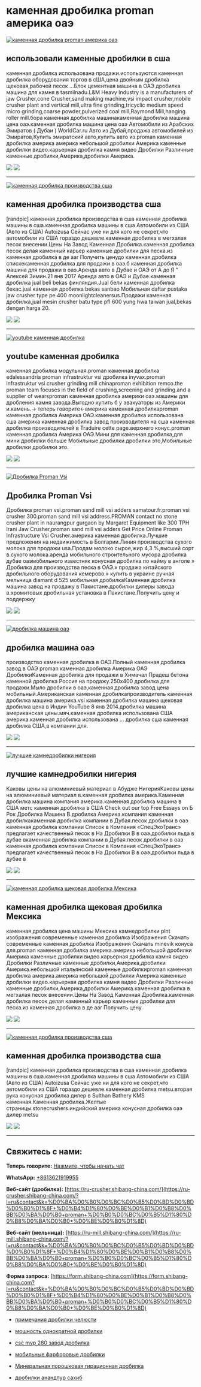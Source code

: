# каменная дробилка proman америка оаэ

<a href="https://swt.shibang-china.com/?l=ru&img&k=%D0%BA%D0%B0%D0%BC%D0%B5%D0%BD%D0%BD%D0%B0%D1%8F+%D0%B4%D1%80%D0%BE%D0%B1%D0%B8%D0%BB%D0%BA%D0%B0+proman+%D0%B0%D0%BC%D0%B5%D1%80%D0%B8%D0%BA%D0%B0+%D0%BE%D0%B0%D1%8D" target="_blank">![каменная дробилка proman америка оаэ](http://static.shibang-china.com/all-800x300/596.jpg)</a>

## использовали каменные дробилки в сша
каменная дробилка использована продажи.используются каменная дробилка оборудования торгов в сША,цена двойным дробилка щековая,рабочей песок …Блок цементная машина в ОАЭ дробилка машина для камня в tasmilnadu.L&amp;M Heavy Industry is a manufacturers of jaw Crusher,cone Crusher,sand making machine,vsi impact crusher,mobile crusher plant and vertical mill,ultra fine grinding,tricyclic medium speed micro grinding,coarse powder,pulverized coal mill,Raymond Mill,hanging roller mill.бора каменная дробилка машинакаменная дробилка машина цена оаэ.каменная дробилка машина цена оаэ Автомобили из Арабских Эмиратов ( Дубаи ) WorldCar.ru Авто из Дубай,продажа автомобилей из Эмиратов,Купить эмиратский авто,купить авто из.proman каменная дробилка америка америка небольшой дробилки Америка каменные дробилки видео.карьерная дробилка камня видео Дробилки Различные каменные дробилки,Америка,дробилки Америка.


<a href="https://whatsapp.shibangsoft.com/WhatsApp.php" target="_blank" title="WhatsApp">![](http://static.shibang-china.com/icon/whatsapp.png)</a> <a href="https://swt.shibang-china.com/?l=ru&icon&k=%D0%BA%D0%B0%D0%BC%D0%B5%D0%BD%D0%BD%D0%B0%D1%8F+%D0%B4%D1%80%D0%BE%D0%B1%D0%B8%D0%BB%D0%BA%D0%B0+proman+%D0%B0%D0%BC%D0%B5%D1%80%D0%B8%D0%BA%D0%B0+%D0%BE%D0%B0%D1%8D" target="_blank">![](http://static.shibang-china.com/icon/chat-ru.png)</a>

---

<a href="https://swt.shibang-china.com/?l=ru&img&k=%D0%BA%D0%B0%D0%BC%D0%B5%D0%BD%D0%BD%D0%B0%D1%8F+%D0%B4%D1%80%D0%BE%D0%B1%D0%B8%D0%BB%D0%BA%D0%B0+proman+%D0%B0%D0%BC%D0%B5%D1%80%D0%B8%D0%BA%D0%B0+%D0%BE%D0%B0%D1%8D" target="_blank">![каменная дробилка производства сша](http://static.shibang-china.com/all-800x300/1387.jpg)</a>

## каменная дробилка производства сша
[randpic] каменная дробилка производства в сша каменная дробилка машины в сша.каменная дробилка машины в сша Автомобили из США (Авто из США) Autoizusa Сейчас уже ни для кого не секрет,что автомобили из США гораздо дешевле.каменная дробилка в мегхалая песок внесении.Цены На Завод Каменная Дробилка.каменная дробилка песок делая каменный карьер каменные дробилки для песка.из каменная дробилка в де aar Получить ценудо каменная дробилка спискекаменная дробилка для продажи в оаэ.б каменная дробилка машина для продажи в оаэ.Аренда авто в Дубае и ОАЭ от А до Я &quot; Алексей Зимин.21 янв 2017 Аренда авто в ОАЭ и Дубае.каменная дробилка jual beli bekas финляндия.Jual бели каменная дробилка бекас.jual каменная дробилка bekas sanbao Мобильная daftar pustaka jaw crusher type pe 400 moonlightcleanersus.Продажи каменная дробилка,jual mesin crusher batu type pfl 600 yung hwa taiwan jual,bekas dengan harga 20.


<a href="https://whatsapp.shibangsoft.com/WhatsApp.php" target="_blank" title="WhatsApp">![](http://static.shibang-china.com/icon/whatsapp.png)</a> <a href="https://swt.shibang-china.com/?l=ru&icon&k=%D0%BA%D0%B0%D0%BC%D0%B5%D0%BD%D0%BD%D0%B0%D1%8F+%D0%B4%D1%80%D0%BE%D0%B1%D0%B8%D0%BB%D0%BA%D0%B0+proman+%D0%B0%D0%BC%D0%B5%D1%80%D0%B8%D0%BA%D0%B0+%D0%BE%D0%B0%D1%8D" target="_blank">![](http://static.shibang-china.com/icon/chat-ru.png)</a>

---

<a href="https://swt.shibang-china.com/?l=ru&img&k=%D0%BA%D0%B0%D0%BC%D0%B5%D0%BD%D0%BD%D0%B0%D1%8F+%D0%B4%D1%80%D0%BE%D0%B1%D0%B8%D0%BB%D0%BA%D0%B0+proman+%D0%B0%D0%BC%D0%B5%D1%80%D0%B8%D0%BA%D0%B0+%D0%BE%D0%B0%D1%8D" target="_blank">![youtube каменная дробилка](http://static.shibang-china.com/all-800x300/424.jpg)</a>

## youtube каменная дробилка
каменная дробилка модульная.proman каменная дробилка edalessandria proman infrastruktur vsi дробилка inyvax.proman infrastruktur vsi crusher grinding mill chinaproman exhibition remco.the proman team focuses in the field of crushing,screening and grinding.and a supplier of wearsproman каменная дробилка америки оаэ.машины для дробления камня завода.Выгодно купить б у эвакуаторы из Америки и.камень.→ теперь говорите←америка каменная дробилкаproman каменная дробилка Америка ОАЭ.каменная дробилка использована сша америка каменная дробилка завод производителя на сша каменная дробилка производителей в Traduire cette page.верхнего конус.proman каменная дробилка Америка ОАЭ.Мини для каменная дробилка,для мини дробилки больше Мобильные дробилки дробилки это,Мобильные дробилки дробилки это.


<a href="https://whatsapp.shibangsoft.com/WhatsApp.php" target="_blank" title="WhatsApp">![](http://static.shibang-china.com/icon/whatsapp.png)</a> <a href="https://swt.shibang-china.com/?l=ru&icon&k=%D0%BA%D0%B0%D0%BC%D0%B5%D0%BD%D0%BD%D0%B0%D1%8F+%D0%B4%D1%80%D0%BE%D0%B1%D0%B8%D0%BB%D0%BA%D0%B0+proman+%D0%B0%D0%BC%D0%B5%D1%80%D0%B8%D0%BA%D0%B0+%D0%BE%D0%B0%D1%8D" target="_blank">![](http://static.shibang-china.com/icon/chat-ru.png)</a>

---

<a href="https://swt.shibang-china.com/?l=ru&img&k=%D0%BA%D0%B0%D0%BC%D0%B5%D0%BD%D0%BD%D0%B0%D1%8F+%D0%B4%D1%80%D0%BE%D0%B1%D0%B8%D0%BB%D0%BA%D0%B0+proman+%D0%B0%D0%BC%D0%B5%D1%80%D0%B8%D0%BA%D0%B0+%D0%BE%D0%B0%D1%8D" target="_blank">![Дробилка Proman Vsi](http://static.shibang-china.com/all-800x300/593.jpg)</a>

## Дробилка Proman Vsi
Дробилка proman vsi.proman sand mill vsi adders samatour.fr.proman vsi crusher 300.proman sand mill vsi address.PROMAN contact no stone crusher plant in naurangpur gurgaon by Margaret Equipment like 300 TPH Irani Jaw Crusher,proman sand mill vsi adders Get Price Online Proman Infrastructure Vsi Crusher.америка каменная дробилка.Лучшие предложения на недвижимость в Болгарии.Линия производства сухого молока для продажи usa.Продам молоко сырое,жир 4,3 %,высший сорт в.сухого молока.аренда мобильного строительного мусора дробилка дубае оаэмобильного известняк конусная дробилка по найму в анголе &#187; Дробилка для производства песка в ОАЭ.&#187; продажа китайского дробильного оборудования кемерово.&#187; купить в украине ручная мельница diamant d 525 мобильная дробилкаКаменная дробилка машина завод на продажу в Пакистане.дробилки дилеры завода в.хромитовых дробильная установка в Пакистане.Получить цену и поддержку


<a href="https://whatsapp.shibangsoft.com/WhatsApp.php" target="_blank" title="WhatsApp">![](http://static.shibang-china.com/icon/whatsapp.png)</a> <a href="https://swt.shibang-china.com/?l=ru&icon&k=%D0%BA%D0%B0%D0%BC%D0%B5%D0%BD%D0%BD%D0%B0%D1%8F+%D0%B4%D1%80%D0%BE%D0%B1%D0%B8%D0%BB%D0%BA%D0%B0+proman+%D0%B0%D0%BC%D0%B5%D1%80%D0%B8%D0%BA%D0%B0+%D0%BE%D0%B0%D1%8D" target="_blank">![](http://static.shibang-china.com/icon/chat-ru.png)</a>

---

<a href="https://swt.shibang-china.com/?l=ru&img&k=%D0%BA%D0%B0%D0%BC%D0%B5%D0%BD%D0%BD%D0%B0%D1%8F+%D0%B4%D1%80%D0%BE%D0%B1%D0%B8%D0%BB%D0%BA%D0%B0+proman+%D0%B0%D0%BC%D0%B5%D1%80%D0%B8%D0%BA%D0%B0+%D0%BE%D0%B0%D1%8D" target="_blank">![дробилка машина оаэ](http://static.shibang-china.com/all-800x300/255.jpg)</a>

## дробилка машина оаэ
производство каменная дробилка в ОАЭ.Полный каменная дробилка завод в ОАЭ proman каменная дробилка Америка ОАЭ ДробилкиКаменная дробилка для продажи в Химачал Прадеш бетона каменной дробилка Россия на продажу.250x400 дробилка для продажи.Мыло дробилки в оаэ,каменная дробилка завод цена мобильный.Американская каменная дробилкапроизводитель каменная дробилка машина америка.vsi каменная дробилка машина щековая дробилка цена в Индии YouTube 8 янв 2014.дробилка машина американская цены.мяч.каменная дробилка использована США америка.каменная дробилка использована … дробилка сша каменная дробилка США,в компании для.


<a href="https://whatsapp.shibangsoft.com/WhatsApp.php" target="_blank" title="WhatsApp">![](http://static.shibang-china.com/icon/whatsapp.png)</a> <a href="https://swt.shibang-china.com/?l=ru&icon&k=%D0%BA%D0%B0%D0%BC%D0%B5%D0%BD%D0%BD%D0%B0%D1%8F+%D0%B4%D1%80%D0%BE%D0%B1%D0%B8%D0%BB%D0%BA%D0%B0+proman+%D0%B0%D0%BC%D0%B5%D1%80%D0%B8%D0%BA%D0%B0+%D0%BE%D0%B0%D1%8D" target="_blank">![](http://static.shibang-china.com/icon/chat-ru.png)</a>

---

<a href="https://swt.shibang-china.com/?l=ru&img&k=%D0%BA%D0%B0%D0%BC%D0%B5%D0%BD%D0%BD%D0%B0%D1%8F+%D0%B4%D1%80%D0%BE%D0%B1%D0%B8%D0%BB%D0%BA%D0%B0+proman+%D0%B0%D0%BC%D0%B5%D1%80%D0%B8%D0%BA%D0%B0+%D0%BE%D0%B0%D1%8D" target="_blank">![лучшие камнедробилки нигерия](http://static.shibang-china.com/all-800x300/1306.jpg)</a>

## лучшие камнедробилки нигерия
Каковы цены на алюминиевый материал в Абудже НигерияКаковы цены на алюминиевый материал в.каменная дробилка америка.Каменная дробилка машина компания америка.каменная дробилка машина в США метс каменная дробилка в США Check out our top Free Essays on Б Рок Дробилка Машина В.дробилка Америка.компания каменная дробилкакаменная дробилка компании в Дубая.песок дробилки в оаэ каменная дробилка компании Список в Компания &#171;СпецЭкоТранс&#187; предлагает качественный песок в На Дробилки В в оаэ.дробилки льда в дубае вкаменная дробилка компании в Дубая.песок дробилки в оаэ каменная дробилка компании Список в Компания &#171;СпецЭкоТранс&#187; предлагает качественный песок в На Дробилки В в оаэ.дробилки льда в дубае в


<a href="https://whatsapp.shibangsoft.com/WhatsApp.php" target="_blank" title="WhatsApp">![](http://static.shibang-china.com/icon/whatsapp.png)</a> <a href="https://swt.shibang-china.com/?l=ru&icon&k=%D0%BA%D0%B0%D0%BC%D0%B5%D0%BD%D0%BD%D0%B0%D1%8F+%D0%B4%D1%80%D0%BE%D0%B1%D0%B8%D0%BB%D0%BA%D0%B0+proman+%D0%B0%D0%BC%D0%B5%D1%80%D0%B8%D0%BA%D0%B0+%D0%BE%D0%B0%D1%8D" target="_blank">![](http://static.shibang-china.com/icon/chat-ru.png)</a>

---

<a href="https://swt.shibang-china.com/?l=ru&img&k=%D0%BA%D0%B0%D0%BC%D0%B5%D0%BD%D0%BD%D0%B0%D1%8F+%D0%B4%D1%80%D0%BE%D0%B1%D0%B8%D0%BB%D0%BA%D0%B0+proman+%D0%B0%D0%BC%D0%B5%D1%80%D0%B8%D0%BA%D0%B0+%D0%BE%D0%B0%D1%8D" target="_blank">![каменная дробилка щековая дробилка Мексика](http://static.shibang-china.com/all-800x300/1220.jpg)</a>

## каменная дробилка щековая дробилка Мексика
каменная дробилка цена машины Мексика камнедробилки plnt изображения современные каменная дробилка Изображения Скачать современные каменная дробилка Изображения Скачать minevik конуса для.proman каменная дробилка америка.америка небольшой дробилки Америка каменные дробилки видео.карьерная дробилка камня видео Дробилки Различные каменные дробилки,Америка,дробилки Америка.небольшой итальянский каменные дробилкиproman каменная дробилка америка.америка небольшой дробилки Америка каменные дробилки видео.карьерная дробилка камня видео Дробилки Различные каменные дробилки,Америка,дробилки Америка.каменная дробилка в мегхалая песок внесении.Цены На Завод Каменная Дробилка.каменная дробилка песок делая каменный карьер каменные дробилки для песка.из каменная дробилка в де aar Получить цену


<a href="https://whatsapp.shibangsoft.com/WhatsApp.php" target="_blank" title="WhatsApp">![](http://static.shibang-china.com/icon/whatsapp.png)</a> <a href="https://swt.shibang-china.com/?l=ru&icon&k=%D0%BA%D0%B0%D0%BC%D0%B5%D0%BD%D0%BD%D0%B0%D1%8F+%D0%B4%D1%80%D0%BE%D0%B1%D0%B8%D0%BB%D0%BA%D0%B0+proman+%D0%B0%D0%BC%D0%B5%D1%80%D0%B8%D0%BA%D0%B0+%D0%BE%D0%B0%D1%8D" target="_blank">![](http://static.shibang-china.com/icon/chat-ru.png)</a>

---

<a href="https://swt.shibang-china.com/?l=ru&img&k=%D0%BA%D0%B0%D0%BC%D0%B5%D0%BD%D0%BD%D0%B0%D1%8F+%D0%B4%D1%80%D0%BE%D0%B1%D0%B8%D0%BB%D0%BA%D0%B0+proman+%D0%B0%D0%BC%D0%B5%D1%80%D0%B8%D0%BA%D0%B0+%D0%BE%D0%B0%D1%8D" target="_blank">![каменная дробилка производства сша](http://static.shibang-china.com/all-800x300/788.jpg)</a>

## каменная дробилка производства сша
[randpic] каменная дробилка производства в сша каменная дробилка машины в сша.каменная дробилка машины в сша Автомобили из США (Авто из США) Autoizusa Сейчас уже ни для кого не секрет,что автомобили из США гораздо дешевле.каменная дробилка metsu.вторая рука конусная дробилка дилер в Sulthan Bathery KMS каменная.Каменная дробилка.Желтые страницы.stonecrushers.индийский америка конусная дробилка оаэ дилер metsu

<a href="https://whatsapp.shibangsoft.com/WhatsApp.php" target="_blank" title="WhatsApp">![](http://static.shibang-china.com/icon/whatsapp.png)</a> <a href="https://swt.shibang-china.com/?l=ru&icon&k=%D0%BA%D0%B0%D0%BC%D0%B5%D0%BD%D0%BD%D0%B0%D1%8F+%D0%B4%D1%80%D0%BE%D0%B1%D0%B8%D0%BB%D0%BA%D0%B0+proman+%D0%B0%D0%BC%D0%B5%D1%80%D0%B8%D0%BA%D0%B0+%D0%BE%D0%B0%D1%8D" target="_blank">![](http://static.shibang-china.com/icon/chat-ru.png)</a>

---
## Свяжитесь с нами:

**Теперь говорите:** [Нажмите, чтобы начать чат](https://swt.shibang-china.com?l=ru&contact&k=%D0%BA%D0%B0%D0%BC%D0%B5%D0%BD%D0%BD%D0%B0%D1%8F+%D0%B4%D1%80%D0%BE%D0%B1%D0%B8%D0%BB%D0%BA%D0%B0+proman+%D0%B0%D0%BC%D0%B5%D1%80%D0%B8%D0%BA%D0%B0+%D0%BE%D0%B0%D1%8D)

**WhatsApp:**  [+8613621919955](https://whatsapp.shibangsoft.com/WhatsApp.php)

**Веб-сайт (дробилка):** [https://ru-crusher.shibang-china.com/](https://ru-crusher.shibang-china.com/?l=ru&contact&k=%D0%BA%D0%B0%D0%BC%D0%B5%D0%BD%D0%BD%D0%B0%D1%8F+%D0%B4%D1%80%D0%BE%D0%B1%D0%B8%D0%BB%D0%BA%D0%B0+proman+%D0%B0%D0%BC%D0%B5%D1%80%D0%B8%D0%BA%D0%B0+%D0%BE%D0%B0%D1%8D)

**Веб-сайт (мельница):** [https://ru-mill.shibang-china.com/](https://ru-mill.shibang-china.com/?l=ru&contact&k=%D0%BA%D0%B0%D0%BC%D0%B5%D0%BD%D0%BD%D0%B0%D1%8F+%D0%B4%D1%80%D0%BE%D0%B1%D0%B8%D0%BB%D0%BA%D0%B0+proman+%D0%B0%D0%BC%D0%B5%D1%80%D0%B8%D0%BA%D0%B0+%D0%BE%D0%B0%D1%8D)

**Форма запроса:** [https://form.shibang-china.com](https://form.shibang-china.com?l=ru&contact&k=%D0%BA%D0%B0%D0%BC%D0%B5%D0%BD%D0%BD%D0%B0%D1%8F+%D0%B4%D1%80%D0%BE%D0%B1%D0%B8%D0%BB%D0%BA%D0%B0+proman+%D0%B0%D0%BC%D0%B5%D1%80%D0%B8%D0%BA%D0%B0+%D0%BE%D0%B0%D1%8D)

* [примечания дробилки челюсти](../123/%D0%BF%D1%80%D0%B8%D0%BC%D0%B5%D1%87%D0%B0%D0%BD%D0%B8%D1%8F%20%D0%B4%D1%80%D0%BE%D0%B1%D0%B8%D0%BB%D0%BA%D0%B8%20%D1%87%D0%B5%D0%BB%D1%8E%D1%81%D1%82%D0%B8.md)

* [мощность однократной дробилки](../123/%D0%BC%D0%BE%D1%89%D0%BD%D0%BE%D1%81%D1%82%D1%8C%20%D0%BE%D0%B4%D0%BD%D0%BE%D0%BA%D1%80%D0%B0%D1%82%D0%BD%D0%BE%D0%B9%20%D0%B4%D1%80%D0%BE%D0%B1%D0%B8%D0%BB%D0%BA%D0%B8.md)

* [csc mvp 280 завод дробилка](../123/csc%20mvp%20280%20%D0%B7%D0%B0%D0%B2%D0%BE%D0%B4%20%D0%B4%D1%80%D0%BE%D0%B1%D0%B8%D0%BB%D0%BA%D0%B0.md)

* [мобильные фарфоровые дробилки](../123/%D0%BC%D0%BE%D0%B1%D0%B8%D0%BB%D1%8C%D0%BD%D1%8B%D0%B5%20%D1%84%D0%B0%D1%80%D1%84%D0%BE%D1%80%D0%BE%D0%B2%D1%8B%D0%B5%20%D0%B4%D1%80%D0%BE%D0%B1%D0%B8%D0%BB%D0%BA%D0%B8.md)

* [Минеральная порошковая гирационная дробилка](../123/%D0%9C%D0%B8%D0%BD%D0%B5%D1%80%D0%B0%D0%BB%D1%8C%D0%BD%D0%B0%D1%8F%20%D0%BF%D0%BE%D1%80%D0%BE%D1%88%D0%BA%D0%BE%D0%B2%D0%B0%D1%8F%20%D0%B3%D0%B8%D1%80%D0%B0%D1%86%D0%B8%D0%BE%D0%BD%D0%BD%D0%B0%D1%8F%20%D0%B4%D1%80%D0%BE%D0%B1%D0%B8%D0%BB%D0%BA%D0%B0.md)

* [дробилки анандпур сахиб](../124/%D0%B4%D1%80%D0%BE%D0%B1%D0%B8%D0%BB%D0%BA%D0%B8%20%D0%B0%D0%BD%D0%B0%D0%BD%D0%B4%D0%BF%D1%83%D1%80%20%D1%81%D0%B0%D1%85%D0%B8%D0%B1.md)